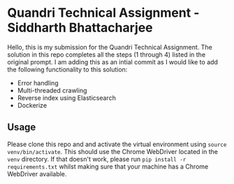 # Quandri Technical Assignment - Siddharth Bhattacharjee
Hello, this is my submission for the Quandri Technical Assignment. The solution in this repo 
completes all the steps (1 through 4) listed in the original prompt. I am adding this as an intial 
commit as I would like to add the following functionality to this solution: 
- Error handling
- Multi-threaded crawling
- Reverse index using Elasticsearch
- Dockerize

## Usage
Please clone this repo and and activate the virtual environment using `source venv/bin/activate`. This should use the Chrome WebDriver located in the `venv` directory. If that doesn't work, please run `pip install -r requirements.txt` whilst making sure that your machine has a Chrome WebDriver available. 

